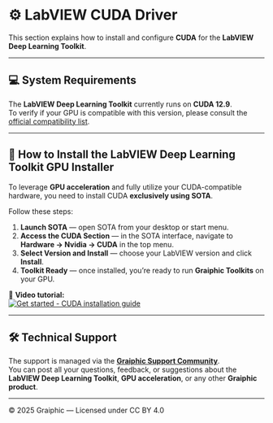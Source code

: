 # ⚙️ LabVIEW CUDA Driver

This section explains how to install and configure **CUDA** for the **LabVIEW Deep Learning Toolkit**.

---

## 💻 System Requirements

The **LabVIEW Deep Learning Toolkit** currently runs on **CUDA 12.9**.  
To verify if your GPU is compatible with this version, please consult the [official compatibility list](https://developer.nvidia.com/cuda-gpus).

---

## 🚀 How to Install the LabVIEW Deep Learning Toolkit GPU Installer

To leverage **GPU acceleration** and fully utilize your CUDA-compatible hardware, you need to install CUDA **exclusively using SOTA**.

Follow these steps:

1. **Launch SOTA** — open SOTA from your desktop or start menu.  
2. **Access the CUDA Section** — in the SOTA interface, navigate to **Hardware → Nvidia → CUDA** in the top menu.  
3. **Select Version and Install** — choose your LabVIEW version and click **Install**.  
4. **Toolkit Ready** — once installed, you’re ready to run **Graiphic Toolkits** on your GPU.

🎥 **Video tutorial:**  
[![Get started - CUDA installation guide](https://img.youtube.com/vi/ORQmS17T49w/0.jpg)](https://youtu.be/ORQmS17T49w)

---

## 🛠 Technical Support

The support is managed via the [**Graiphic Support Community**](https://graiphic.io/support-community/).  
You can post all your questions, feedback, or suggestions about the **LabVIEW Deep Learning Toolkit**, **GPU acceleration**, or any other **Graiphic product**.

---

© 2025 Graiphic — Licensed under CC BY 4.0
